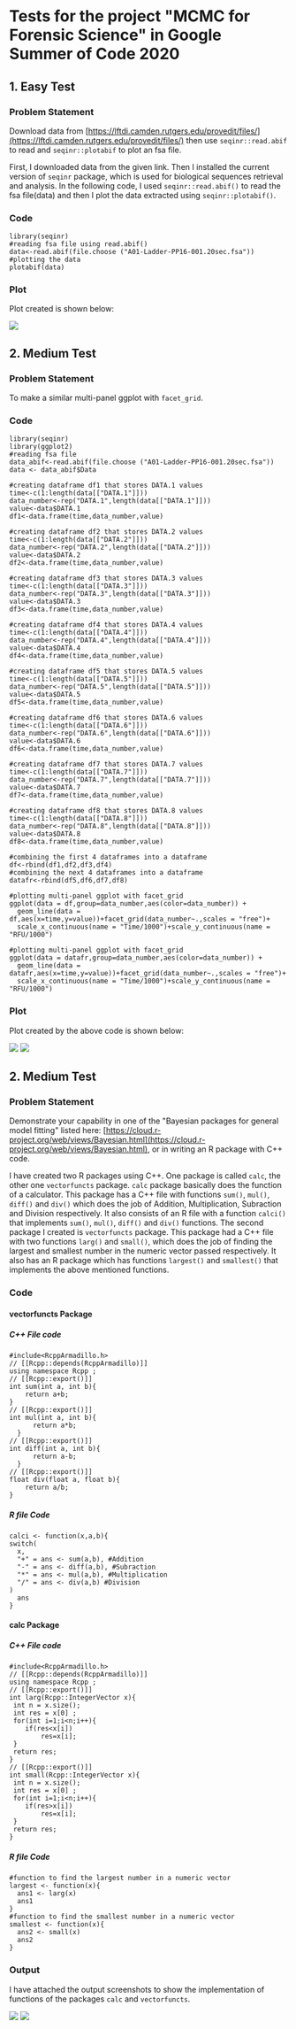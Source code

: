 # Tests for the project "MCMC for Forensic Science" in Google Summer of Code 2020

## 1. Easy Test

### Problem Statement

Download data from [https://lftdi.camden.rutgers.edu/provedit/files/](https://lftdi.camden.rutgers.edu/provedit/files/) then use `seqinr::read.abif` to read and `seqinr::plotabif` to plot an fsa file.

First, I downloaded data from the given link. Then I installed the current version of `seqinr` package, which is used for biological sequences retrieval and analysis. In the following code, I used `seqinr::read.abif()` to read the fsa file(data) and then I plot the data extracted using `seqinr::plotabif()`.

### Code

```
library(seqinr)
#reading fsa file using read.abif()
data<-read.abif(file.choose ("A01-Ladder-PP16-001.20sec.fsa"))
#plotting the data
plotabif(data)
```
### Plot

Plot created is shown below:

![](Easy_Test/easytest_output.png)

## 2. Medium Test

### Problem Statement

To make a similar multi-panel ggplot with `facet_grid`.

### Code

```
library(seqinr)
library(ggplot2)
#reading fsa file
data_abif<-read.abif(file.choose ("A01-Ladder-PP16-001.20sec.fsa"))
data <- data_abif$Data

#creating dataframe df1 that stores DATA.1 values
time<-c(1:length(data[["DATA.1"]]))
data_number<-rep("DATA.1",length(data[["DATA.1"]]))
value<-data$DATA.1
df1<-data.frame(time,data_number,value)

#creating dataframe df2 that stores DATA.2 values
time<-c(1:length(data[["DATA.2"]]))
data_number<-rep("DATA.2",length(data[["DATA.2"]]))
value<-data$DATA.2
df2<-data.frame(time,data_number,value)

#creating dataframe df3 that stores DATA.3 values
time<-c(1:length(data[["DATA.3"]]))
data_number<-rep("DATA.3",length(data[["DATA.3"]]))
value<-data$DATA.3
df3<-data.frame(time,data_number,value)

#creating dataframe df4 that stores DATA.4 values
time<-c(1:length(data[["DATA.4"]]))
data_number<-rep("DATA.4",length(data[["DATA.4"]]))
value<-data$DATA.4
df4<-data.frame(time,data_number,value)

#creating dataframe df5 that stores DATA.5 values
time<-c(1:length(data[["DATA.5"]]))
data_number<-rep("DATA.5",length(data[["DATA.5"]]))
value<-data$DATA.5
df5<-data.frame(time,data_number,value)

#creating dataframe df6 that stores DATA.6 values
time<-c(1:length(data[["DATA.6"]]))
data_number<-rep("DATA.6",length(data[["DATA.6"]]))
value<-data$DATA.6
df6<-data.frame(time,data_number,value)

#creating dataframe df7 that stores DATA.7 values
time<-c(1:length(data[["DATA.7"]]))
data_number<-rep("DATA.7",length(data[["DATA.7"]]))
value<-data$DATA.7
df7<-data.frame(time,data_number,value)

#creating dataframe df8 that stores DATA.8 values
time<-c(1:length(data[["DATA.8"]]))
data_number<-rep("DATA.8",length(data[["DATA.8"]]))
value<-data$DATA.8
df8<-data.frame(time,data_number,value)

#combining the first 4 dataframes into a dataframe
df<-rbind(df1,df2,df3,df4)
#combining the next 4 dataframes into a dataframe
datafr<-rbind(df5,df6,df7,df8)

#plotting multi-panel ggplot with facet_grid
ggplot(data = df,group=data_number,aes(color=data_number)) +
  geom_line(data = df,aes(x=time,y=value))+facet_grid(data_number~.,scales = "free")+
  scale_x_continuous(name = "Time/1000")+scale_y_continuous(name = "RFU/1000")

#plotting multi-panel ggplot with facet_grid
ggplot(data = datafr,group=data_number,aes(color=data_number)) +
  geom_line(data = datafr,aes(x=time,y=value))+facet_grid(data_number~.,scales = "free")+
  scale_x_continuous(name = "Time/1000")+scale_y_continuous(name = "RFU/1000")
```
### Plot

Plot created by the above code is shown below:

![](Medium_Test/Output_plots/mediumtest_output01.png)
![](Medium_Test/Output_plots/mediumtest_output02.png)

## 2. Medium Test

### Problem Statement

Demonstrate your capability in one of the "Bayesian packages for general model fitting" listed here: [https://cloud.r-project.org/web/views/Bayesian.html](https://cloud.r-project.org/web/views/Bayesian.html), or in writing an R package with C++ code.

I have created two R packages using C++. One package is called `calc`, the other one `vectorfuncts` package. `calc` package basically does the function of a calculator. This package has a C++ file with functions `sum()`, `mul()`, `diff()` and `div()` which does the job of Addition, Multiplication, Subraction and Division respectively. It also consists of an R file with a function `calci()` that implements `sum()`, `mul()`, `diff()` and `div()` functions.
The second package I created is `vectorfuncts` package. This package had a C++ file with two functions `larg()` and `small()`, which does the job of finding the largest and smallest number in the numeric vector passed respectively. It also has an R package which has functions `largest()` and `smallest()` that implements the above mentioned functions.

### Code

#### vectorfuncts Package

##### C++ File code
```
#include<RcppArmadillo.h>
// [[Rcpp::depends(RcppArmadillo)]]
using namespace Rcpp ;
// [[Rcpp::export()]]
int sum(int a, int b){
    return a+b;
}
// [[Rcpp::export()]] 
int mul(int a, int b){
      return a*b;
  }
// [[Rcpp::export()]]
int diff(int a, int b){
      return a-b;
  }
// [[Rcpp::export()]]
float div(float a, float b){
    return a/b;
}
```
##### R file Code
```
calci <- function(x,a,b){
switch(
  x,
  "+" = ans <- sum(a,b), #Addition
  "-" = ans <- diff(a,b), #Subraction
  "*" = ans <- mul(a,b), #Multiplication
  "/" = ans <- div(a,b) #Division
)
  ans
}
```

#### calc Package

##### C++ File code
```
#include<RcppArmadillo.h>
// [[Rcpp::depends(RcppArmadillo)]]
using namespace Rcpp ;
// [[Rcpp::export()]]
int larg(Rcpp::IntegerVector x){
 int n = x.size();
 int res = x[0] ;
 for(int i=1;i<n;i++){
    if(res<x[i])
        res=x[i];
 }
 return res;
}
// [[Rcpp::export()]]
int small(Rcpp::IntegerVector x){
 int n = x.size();
 int res = x[0] ;
 for(int i=1;i<n;i++){
    if(res>x[i])    
        res=x[i];
 }
 return res;
}
```
##### R file Code
```
#function to find the largest number in a numeric vector
largest <- function(x){
  ans1 <- larg(x)
  ans1
}
#function to find the smallest number in a numeric vector
smallest <- function(x){
  ans2 <- small(x)
  ans2
}
```
### Output

I have attached the output screenshots to show the implementation of functions of the packages `calc` and `vectorfuncts`.

![](Hard_Test/Output/package_calc_output.png)
![](Hard_Test/Output/package_vectorfuncts_output.png)

